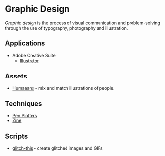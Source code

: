 # Graphic Design

<dfn>Graphic design</dfn> is the process of visual communication and problem-solving through the use of typography, photography and illustration.

## Applications

-   Adobe Creative Suite
    -   [Illustrator](adobe-illustrator.md)

## Assets

-   [Humaaans](https://www.humaaans.com/) - mix and match illustrations of people.

## Techniques

-   [Pen Plotters](pen-plotters.md)
-   [Zine](zine.md)

## Scripts

-   [glitch-this](https://github.com/TotallyNotChase/glitch-this) - create glitched images and GIFs

